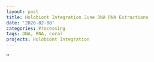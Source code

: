 ```yaml
---
layout: post
title: Holobiont Integration June DNA RNA Extractions
date: '2020-02-08'
categories: Processing
tags: DNA, RNA, coral
projects: Holobiont Integration
---
```



''



